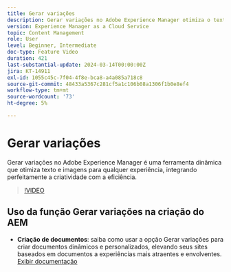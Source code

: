 ```yaml
---
title: Gerar variações
description: Gerar variações no Adobe Experience Manager otimiza o texto e as imagens para qualquer experiência.
version: Experience Manager as a Cloud Service
topic: Content Management
role: User
level: Beginner, Intermediate
doc-type: Feature Video
duration: 421
last-substantial-update: 2024-03-14T00:00:00Z
jira: KT-14911
exl-id: 1055c45c-7f04-4f8e-bca8-a4a085a718c8
source-git-commit: 48433a5367c281cf5a1c106b08a1306f1b0e8ef4
workflow-type: tm+mt
source-wordcount: '73'
ht-degree: 5%

---
```


# Gerar variações

Gerar variações no Adobe Experience Manager é uma ferramenta dinâmica que otimiza texto e imagens para qualquer experiência, integrando perfeitamente a criatividade com a eficiência.

>[!VIDEO](https://video.tv.adobe.com/v/3427946/?learn=on)

## Uso da função Gerar variações na criação do AEM

+ __Criação de documentos__: saiba como usar a opção Gerar variações para criar documentos dinâmicos e personalizados, elevando seus sites baseados em documentos a experiências mais atraentes e envolventes. [Exibir documentação](https://www.aem.live/docs/sidekick-generate-variations)
